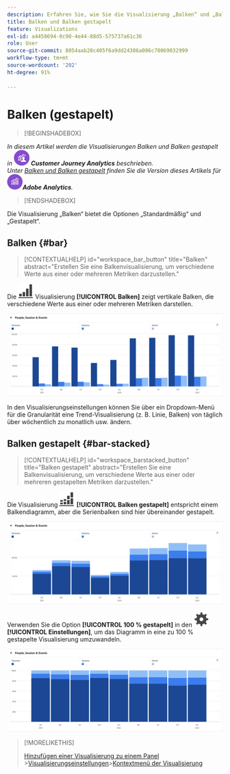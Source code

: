 ```yaml
---
description: Erfahren Sie, wie Sie die Visualisierung „Balken“ und „Balken gestapelt“ in Analysis Workspace verwenden.
title: Balken und Balken gestapelt
feature: Visualizations
exl-id: a4458694-0c90-4e44-88d5-575737a61c36
role: User
source-git-commit: 8054aab28c405f6a9dd24306a086c78069032999
workflow-type: tm+mt
source-wordcount: '202'
ht-degree: 91%

---
```


# Balken (gestapelt)

>[!BEGINSHADEBOX]

_In diesem Artikel werden die Visualisierungen Balken und Balken gestapelt in_ ![CustomerJourneyAnalytics](/help/assets/icons/CustomerJourneyAnalytics.svg) _&#x200B;**Customer Journey Analytics** beschrieben._<br/>_Unter [Balken und Balken gestapelt](https://experienceleague.adobe.com/de/docs/analytics/analyze/analysis-workspace/visualizations/bar) finden Sie die Version dieses Artikels für_ ![AdobeAnalytics](/help/assets/icons/AdobeAnalytics.svg) _&#x200B;**Adobe Analytics**._


>[!ENDSHADEBOX]

Die Visualisierung „Balken“ bietet die Optionen „Standardmäßig“ und „Gestapelt“.

## Balken {#bar}

<!-- markdownlint-disable MD034 -->

>[!CONTEXTUALHELP]
>id="workspace_bar_button"
>title="Balken"
>abstract="Erstellen Sie eine Balkenvisualisierung, um verschiedene Werte aus einer oder mehreren Metriken darzustellen."

<!-- markdownlint-enable MD034 -->



Die ![GraphBarVertical](/help/assets/icons/GraphBarVertical.svg) Visualisierung **[!UICONTROL Balken]** zeigt vertikale Balken, die verschiedene Werte aus einer oder mehreren Metriken darstellen.

![Vertikale Visualisierung Balken mit mehreren Metriken wie Seitenansichten, Besuche, Eintritte und Ausstiege.](assets/bar.png)

In den Visualisierungseinstellungen können Sie über ein Dropdown-Menü für die Granularität eine Trend-Visualisierung (z. B. Linie, Balken) von täglich über wöchentlich zu monatlich usw. ändern.

## Balken gestapelt {#bar-stacked}

<!-- markdownlint-disable MD034 -->

>[!CONTEXTUALHELP]
>id="workspace_barstacked_button"
>title="Balken gestapelt"
>abstract="Erstellen Sie eine Balkenvisualisierung, um verschiedene Werte aus einer oder mehreren gestapelten Metriken darzustellen."

<!-- markdownlint-enable MD034 -->


Die Visualisierung ![GraphBarVerticalStacked](/help/assets/icons/GraphBarVerticalStacked.svg) **[!UICONTROL Balken gestapelt]** entspricht einem Balkendiagramm, aber die Serienbalken sind hier übereinander gestapelt.

![Gestapeltes Balkendiagramm mit mehreren Metriken](assets/bar-stacked.png)

Verwenden Sie die Option **[!UICONTROL 100 % gestapelt]** in den ![Einstellung](/help/assets/icons/Setting.svg) **[!UICONTROL Einstellungen]**, um das Diagramm in eine zu 100 % gestapelte Visualisierung umzuwandeln.

![Ein 100 % gestapeltes Balkendiagramm.](assets/bar-stacked100.png)

>[!MORELIKETHIS]
>
>[Hinzufügen einer Visualisierung zu einem Panel](/help/analysis-workspace/visualizations/freeform-analysis-visualizations.md#add-visualizations-to-a-panel)
>&#x200B;>[Visualisierungseinstellungen](/help/analysis-workspace/visualizations/freeform-analysis-visualizations.md#settings)
>&#x200B;>[Kontextmenü der Visualisierung](/help/analysis-workspace/visualizations/freeform-analysis-visualizations.md#context-menu)
>

